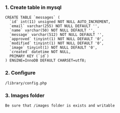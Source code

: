 

### 1. Create table in mysql
```
CREATE TABLE `messages` (
  `id` int(11) unsigned NOT NULL AUTO_INCREMENT,
  `email` varchar(255) NOT NULL DEFAULT '',
  `name` varchar(50) NOT NULL DEFAULT '',
  `message` varchar(512) NOT NULL DEFAULT '',
  `approved` tinyint(1) NOT NULL DEFAULT '0',
  `modified` tinyint(1) NOT NULL DEFAULT '0',
  `image` tinyint(1) NOT NULL DEFAULT '0',
  `created` datetime NOT NULL,
  PRIMARY KEY (`id`)
) ENGINE=InnoDB DEFAULT CHARSET=utf8;
```

### 2. Configure
```
/library/config.php
```

### 3. Images folder
```
Be sure that /images folder is exists and writable
```